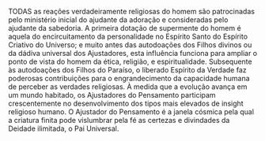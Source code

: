 ﻿TODAS as reações verdadeiramente religiosas do homem são patrocinadas pelo ministério inicial do ajudante da adoração e consideradas pelo ajudante da sabedoria. A primeira dotação de supermente do homem é aquela do encircuitamento da personalidade no Espírito Santo do Espírito Criativo do Universo; e muito antes das autodoações dos Filhos divinos ou da dádiva universal dos Ajustadores, esta influência funciona para ampliar o ponto de vista do homem da ética, religião, e espiritualidade. Subsequente às autodoações dos Filhos do Paraíso, o liberado Espírito da Verdade faz poderosas contribuições para o engrandecimento da capacidade humana de perceber as verdades religiosas. À medida que a evolução avança em um mundo habitado, os Ajustadores do Pensamento participam crescentemente no desenvolvimento dos tipos mais elevados de insight religioso humano. O Ajustador do Pensamento é a janela cósmica pela qual a criatura finita pode vislumbrar pela fé as certezas e divindades da Deidade ilimitada, o Pai Universal.
